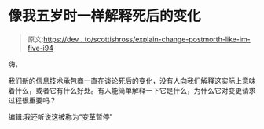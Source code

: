 # 像我五岁时一样解释死后的变化

> 原文:[https://dev . to/scottishross/explain-change-postmorth-like-im-five-i94](https://dev.to/scottishross/explain-change-postmortem-like-im-five-i94)

嗨，

我们新的信息技术承包商一直在谈论死后的变化，没有人向我们解释这实际上意味着什么，或者它有什么好处。有人能简单解释一下它是什么，为什么它对变更请求过程很重要吗？

编辑:我还听说这被称为“变革暂停”